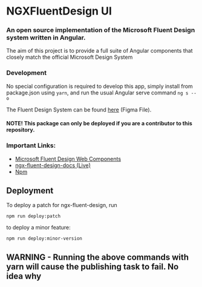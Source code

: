 # NGXFluentDesign UI

### An open source implementation of the Microsoft Fluent Design system written in Angular.

The aim of this project is to provide a full suite of Angular components that closely match the official Microsoft Design System

### Development

No special configuration is required to develop this app, simply install from package.json using `yarn`, and run the usual Angular serve command `ng s --o`

The Fluent Design System can be found [here](https://aka.ms/FluentToolkits/Web/Figma) (Figma File).

#### NOTE! This package can only be deployed if you are a contributor to this repository.

### Important Links:

- [Microsoft Fluent Design Web Components](https://developer.microsoft.com/en-us/fluentui#/controls/web)
- [ngx-fluent-design-docs (Live)](https://ngx-fluent-design.mfwebdev.net/home)
- [Npm](https://www.npmjs.com/package/ngx-fluent-design)

## Deployment

To deploy a patch for ngx-fluent-design, run

```npm run deploy:patch```

to deploy a minor feature:

```npm run deploy:minor-version```

## WARNING - Running the above commands with yarn will cause the publishing task to fail. No idea why

